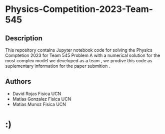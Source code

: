 # Physics-Competition-2023-Team-545

## Description
This repository contains Jupyter notebook code for solving the Physics Comptetion 2023 for Team 545 Problem A with a numerical solution for the most complex model we developed as a team , we prodive this code as suplementary information for the paper submition .  

## Authors 
- David Rojas Fisica UCN
- Matias Gonzalez Fisica UCN
- Matias Munoz Fisica UCN

# :)

